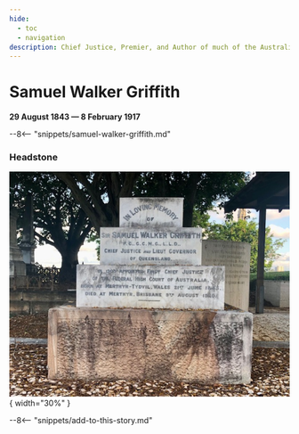 ```yaml
---
hide:
  - toc
  - navigation
description: Chief Justice, Premier, and Author of much of the Australian Constitution
---
```


# Samuel Walker Griffith

**29 August 1843 — 8 February 1917**

--8<-- "snippets/samuel-walker-griffith.md"

### Headstone 

![Samuel Walker Griffith headstone](../assets/samuel-walker-griffith-headstone.jpg){ width="30%" }

--8<-- "snippets/add-to-this-story.md"